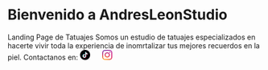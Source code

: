 # Bienvenido a AndresLeonStudio
Landing Page de Tatuajes 
Somos un estudio de tatuajes especializados en hacerte vivir toda la experiencia de inomrtalizar tus mejores recuerdos en la piel.
Contactanos en: <a href="https://www.tiktok.com/@andresleon.tats?_t=8eQIFD16PVW&_r=1"><img src="imgs/face-logo.png" alt="" style="width: 20px; height: 20px; margin-right: 20px;" nar></a>
                <a href="https://www.instagram.com/andresleon.tats/"><img src="imgs/insta-logo.png" alt="" style="width: 20px; height: 20px; margin-right: 20px;">
                <form action=""></a>

